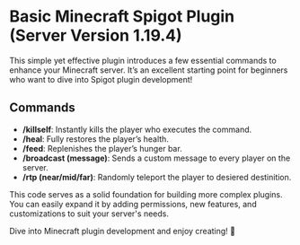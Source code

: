 # Basic Minecraft Spigot Plugin (Server Version 1.19.4)

This simple yet effective plugin introduces a few essential commands to enhance your Minecraft server. It’s an excellent starting point for beginners who want to dive into Spigot plugin development!

## Commands
- **/killself**: Instantly kills the player who executes the command.
- **/heal**: Fully restores the player’s health.
- **/feed**: Replenishes the player’s hunger bar.
- **/broadcast (message)**: Sends a custom message to every player on the server.
- **/rtp (near/mid/far)**: Randomly teleport the player to desiered destinition.

This code serves as a solid foundation for building more complex plugins. You can easily expand it by adding permissions, new features, and customizations to suit your server's needs.

Dive into Minecraft plugin development and enjoy creating! 🥰
